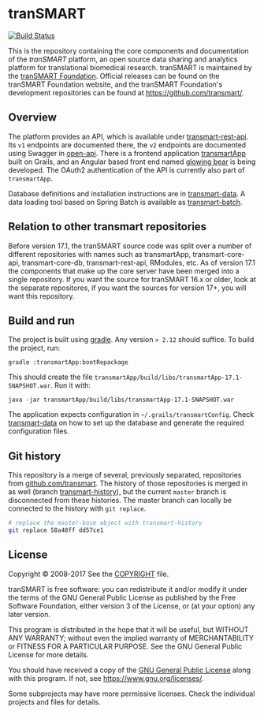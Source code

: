 # tranSMART
[![Build Status](https://travis-ci.org/thehyve/transmart-upgrade.svg?branch=master)](https://travis-ci.org/thehyve/transmart-upgrade/branches)

This is the repository containing the core components and documentation of the _tranSMART_ platform,
an open source data sharing and analytics platform for translational biomedical research. tranSMART
is maintained by the [tranSMART Foundation](http://transmartfoundation.org). Official releases
can be found on the tranSMART Foundation website, and the tranSMART Foundation's development repositories
can be found at <https://github.com/transmart/>.

## Overview

The platform provides an API, which is available under [transmart-rest-api](transmart-rest-api).
Its `v1` endpoints are documented there, the `v2` endpoints are documented using Swagger in [open-api](open-api).
There is a frontend application [transmartApp](transmartApp) built on Grails, and an Angular based
front end named [glowing bear](https://github.com/thehyve/transmart-base-ui) is being developed.
The OAuth2 authentication of the API is currently also part of `transmartApp`.

Database definitions and installation instructions are in [transmart-data](transmart-data).
A data loading tool based on Spring Batch is available as [transmart-batch](transmart-batch).

## Relation to other transmart repositories

Before version 17.1, the tranSMART source code was split over a number of different repositories with names such
as transmartApp, transmart-core-api, transmart-core-db, transmart-rest-api, RModules, etc. As of version 17.1 the
components that make up the core server have been merged into a single repository. If you want the source for
tranSMART 16.x or older, look at the separate repositores, if you want the sources for version 17+, you will want
this repository.

## Build and run

The project is built using [gradle](https://gradle.org/). Any version `> 2.12` should suffice.
To build the project, run:
```
gradle :transmartApp:bootRepackage
```
This should create the file `transmartApp/build/libs/transmartApp-17.1-SNAPSHOT.war`.
Run it with:
```
java -jar transmartApp/build/libs/transmartApp-17.1-SNAPSHOT.war
```

The application expects configuration in `~/.grails/transmartConfig`. Check [transmart-data](transmart-data) on how to set up the database and generate the required configuration files.

## Git history

This repository is a merge of several, previously separated, repositories from [github.com/transmart](https://github.com/transmart/).
The history of those repositories is merged in as well (branch [transmart-history](../../tree/transmart-history)), but the current `master` branch is disconnected from
these histories. The master branch can locally be connected to the history with `git replace`.
```bash
# replace the master-base object with transmart-history
git replace 58a48ff dd57ce1
```

## License

Copyright &copy; 2008-2017
See the [COPYRIGHT](COPYRIGHT) file.

tranSMART is free software: you can redistribute it and/or modify it under the terms of the GNU General Public License as published by the Free Software Foundation, either version 3 of the License, or (at your option) any later version.

This program is distributed in the hope that it will be useful,
but WITHOUT ANY WARRANTY; without even the implied warranty of
MERCHANTABILITY or FITNESS FOR A PARTICULAR PURPOSE.  See the
GNU General Public License for more details.

You should have received a copy of the [GNU General Public License](gpl-3.0.txt) along with this program. If not, see https://www.gnu.org/licenses/.


Some subprojects may have more permissive licenses. Check the individual projects and files for details.

